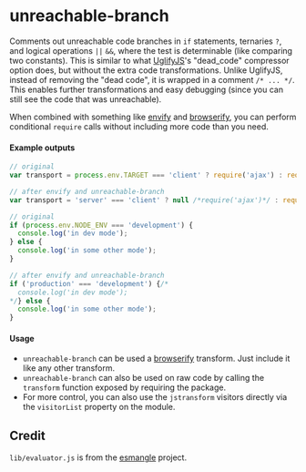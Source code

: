 unreachable-branch
==================

Comments out unreachable code branches in `if` statements, ternaries `?`, and logical operations `||` `&&`, where the test is determinable (like comparing two constants). This is similar to what [UglifyJS](https://github.com/mishoo/UglifyJS2)'s "dead_code" compressor option does, but without the extra code transformations. Unlike UglifyJS, instead of removing the "dead code", it is wrapped in a comment `/* ... */`. This enables further transformations and easy debugging (since you can still see the code that was unreachable).

When combined with something like [envify](https://github.com/hughsk/envify) and [browserify](https://github.com/substack/node-browserify), you can perform conditional `require` calls without including more code than you need.

#### Example outputs #####

```js
// original 
var transport = process.env.TARGET === 'client' ? require('ajax') : require('fs');

// after envify and unreachable-branch
var transport = 'server' === 'client' ? null /*require('ajax')*/ : require('fs');
```

```js
// original
if (process.env.NODE_ENV === 'development') {
  console.log('in dev mode');
} else {
  console.log('in some other mode');
}

// after envify and unreachable-branch
if ('production' === 'development') {/*
  console.log('in dev mode');
*/} else {
  console.log('in some other mode');
}
```

#### Usage #####

* `unreachable-branch` can be used a [browserify](https://github.com/substack/node-browserify) transform. Just include it like any other transform.
* `unreachable-branch` can also be used on raw code by calling the `transform` function exposed by requiring the package.
* For more control, you can also use the `jstransform` visitors directly via the `visitorList` property on the module.


Credit
------
`lib/evaluator.js` is from the [esmangle](https://github.com/Constellation/esmangle) project.
